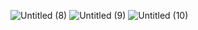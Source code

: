 
![Untitled (8)](https://user-images.githubusercontent.com/124108940/225355132-f8d9da4f-3474-4728-bbfd-6060bf056532.png)
![Untitled (9)](https://user-images.githubusercontent.com/124108940/225355143-85efb9a4-b8f4-4e01-a37e-bc1cbcf490e9.png)
![Untitled (10)](https://user-images.githubusercontent.com/124108940/225355159-59c86489-73c6-4a20-9b01-a1b286e3ba1b.png)
